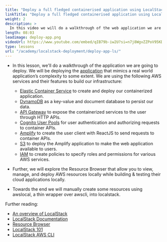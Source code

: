 ```yaml
---
title: "Deploy a full fledged containerised application using LocalStack"
linkTitle: "Deploy a full fledged containerised application using LocalStack"
weight: 2
description: >
  In this video we will do a walkthrough of the web application we are going to deploy. This application mimics a real world application’s complexity to some extent. We will try adding data to the dynamodb through the web application and then query the same data from the Localstack resource browser. We will see how Localstack has improved the developer experience of cloud applications. Post this we will discuss the architecture diagram and explain how the whole application flow goes through each of these AWS services. Towards the end we will try to manually create a few resources for the project, such as DynamoDB table.
length: 08:03
leadimage: deploy-app.png
videoUrl: https://www.youtube.com/embed/qIB79b-iw2U?si=n7j8WgvZZPoV95KD
type: lessons
url: "/academy/localstack-deployment/deploy-app-ls/"
---
```


- In this lesson, we'll do a walkthrough of the application we are going to deploy. We will be deploying the [application](https://github.com/localstack/localstack-workshop/tree/main/02-serverless-api-ecs-apigateway) that mimics a real world application’s complexity to some extent. We are using the following AWS services and their features to build our infrastructure:

  - [Elastic Container Service](https://docs.localstack.cloud/user-guide/aws/elastic-container-service/) to create and deploy our containerized application.
  - [DynamoDB](https://docs.localstack.cloud/user-guide/aws/dynamodb/) as a key-value and document database to persist our data.
  - [API Gateway](https://docs.localstack.cloud/user-guide/aws/apigatewayv2/) to expose the containerized services to the user through HTTP APIs.
  - [Cognito User Pools](https://docs.localstack.cloud/user-guide/aws/cognito/) for user authentication and authorizing requests to container APIs.
  - [Amplify](https://docs.localstack.cloud/user-guide/aws/amplify/) to create the user client with ReactJS to send requests to container APIs.
  - [S3](https://docs.localstack.cloud/user-guide/aws/s3/) to deploy the Amplify application to make the web application available to users.
  - [IAM](https://docs.localstack.cloud/user-guide/aws/iam/) to create policies to specify roles and permissions for various AWS services.

- Further, we will explore the Resource Browser that allow you to view, manage, and deploy AWS resources locally while building & testing their cloud applications locally.

- Towards the end we will manually create some resources using awslocal, a thin wrapper over awscli, into localstack.

Further reading:

- [An overview of LocalStack](https://localstack.cloud/)
- [LocalStack Documentation](https://docs.localstack.cloud/overview)
- [Resource Browser](https://docs.localstack.cloud/user-guide/web-application/resource-browser/)
- [LocalStack 101](https://docs.localstack.cloud/academy/localstack-101/)
- [LocalStack AWS CLI](https://docs.localstack.cloud/user-guide/integrations/aws-cli/#localstack-aws-cli-awslocal)